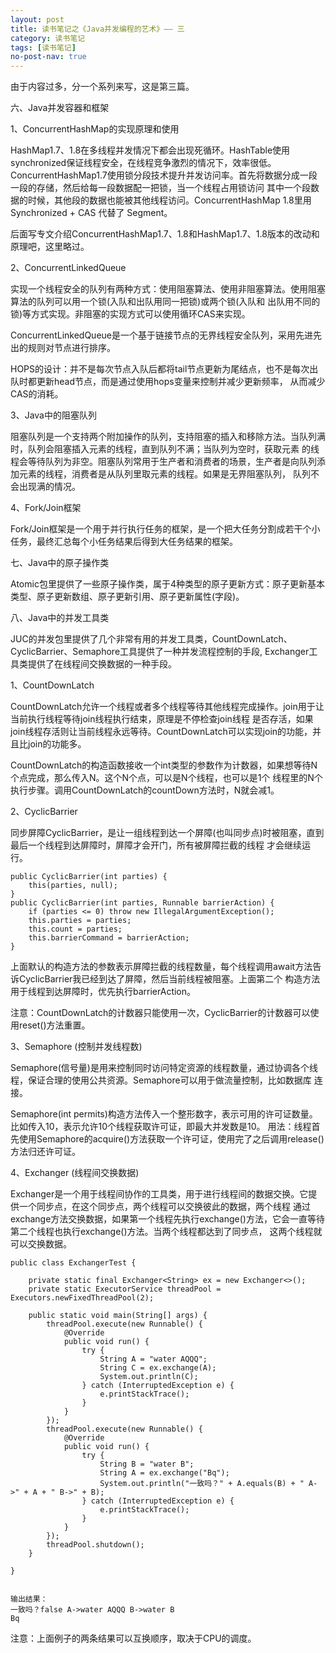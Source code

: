 ```yaml
---
layout: post
title: 读书笔记之《Java并发编程的艺术》—— 三
category: 读书笔记
tags: [读书笔记]
no-post-nav: true
---
```


由于内容过多，分一个系列来写，这是第三篇。

六、Java并发容器和框架

1、ConcurrentHashMap的实现原理和使用

HashMap1.7、1.8在多线程并发情况下都会出现死循环。HashTable使用synchronized保证线程安全，在线程竞争激烈的情况下，效率很低。
ConcurrentHashMap1.7使用锁分段技术提升并发访问率。首先将数据分成一段一段的存储，然后给每一段数据配一把锁，当一个线程占用锁访问
其中一个段数据的时候，其他段的数据也能被其他线程访问。ConcurrentHashMap 1.8里用Synchronized + CAS 代替了 Segment。

后面写专文介绍ConcurrentHashMap1.7、1.8和HashMap1.7、1.8版本的改动和原理吧，这里略过。


2、ConcurrentLinkedQueue

实现一个线程安全的队列有两种方式：使用阻塞算法、使用非阻塞算法。使用阻塞算法的队列可以用一个锁(入队和出队用同一把锁)或两个锁(入队和
出队用不同的锁)等方式实现。非阻塞的实现方式可以使用循环CAS来实现。

ConcurrentLinkedQueue是一个基于链接节点的无界线程安全队列，采用先进先出的规则对节点进行排序。

HOPS的设计：并不是每次节点入队后都将tail节点更新为尾结点，也不是每次出队时都更新head节点，而是通过使用hops变量来控制并减少更新频率，
从而减少CAS的消耗。


3、Java中的阻塞队列

阻塞队列是一个支持两个附加操作的队列，支持阻塞的插入和移除方法。当队列满时，队列会阻塞插入元素的线程，直到队列不满；当队列为空时，获取元素
的线程会等待队列为非空。阻塞队列常用于生产者和消费者的场景，生产者是向队列添加元素的线程，消费者是从队列里取元素的线程。如果是无界阻塞队列，
队列不会出现满的情况。


4、Fork/Join框架

Fork/Join框架是一个用于并行执行任务的框架，是一个把大任务分割成若干个小任务，最终汇总每个小任务结果后得到大任务结果的框架。


七、Java中的原子操作类

Atomic包里提供了一些原子操作类，属于4种类型的原子更新方式：原子更新基本类型、原子更新数组、原子更新引用、原子更新属性(字段)。


八、Java中的并发工具类

JUC的并发包里提供了几个非常有用的并发工具类，CountDownLatch、CyclicBarrier、Semaphore工具提供了一种并发流程控制的手段,
Exchanger工具类提供了在线程间交换数据的一种手段。


1、CountDownLatch

CountDownLatch允许一个线程或者多个线程等待其他线程完成操作。join用于让当前执行线程等待join线程执行结束，原理是不停检查join线程
是否存活，如果join线程存活则让当前线程永远等待。CountDownLatch可以实现join的功能，并且比join的功能多。

CountDownLatch的构造函数接收一个int类型的参数作为计数器，如果想等待N个点完成，那么传入N。这个N个点，可以是N个线程，也可以是1个
线程里的N个执行步骤。调用CountDownLatch的countDown方法时，N就会减1。


2、CyclicBarrier

同步屏障CyclicBarrier，是让一组线程到达一个屏障(也叫同步点)时被阻塞，直到最后一个线程到达屏障时，屏障才会开门，所有被屏障拦截的线程
才会继续运行。

```
public CyclicBarrier(int parties) {
    this(parties, null);
}
public CyclicBarrier(int parties, Runnable barrierAction) {
    if (parties <= 0) throw new IllegalArgumentException();
    this.parties = parties;
    this.count = parties;
    this.barrierCommand = barrierAction;
}
```

上面默认的构造方法的参数表示屏障拦截的线程数量，每个线程调用await方法告诉CyclicBarrier我已经到达了屏障，然后当前线程被阻塞。上面第二个
构造方法用于线程到达屏障时，优先执行barrierAction。

注意：CountDownLatch的计数器只能使用一次，CyclicBarrier的计数器可以使用reset()方法重置。


3、Semaphore (控制并发线程数)

Semaphore(信号量)是用来控制同时访问特定资源的线程数量，通过协调各个线程，保证合理的使用公共资源。Semaphore可以用于做流量控制，比如数据库
连接。

Semaphore(int permits)构造方法传入一个整形数字，表示可用的许可证数量。比如传入10，表示允许10个线程获取许可证，即最大并发数是10。
用法：线程首先使用Semaphore的acquire()方法获取一个许可证，使用完了之后调用release()方法归还许可证。


4、Exchanger (线程间交换数据)

Exchanger是一个用于线程间协作的工具类，用于进行线程间的数据交换。它提供一个同步点，在这个同步点，两个线程可以交换彼此的数据，两个线程
通过exchange方法交换数据，如果第一个线程先执行exchange()方法，它会一直等待第二个线程也执行exchange()方法。当两个线程都达到了同步点，
这两个线程就可以交换数据。

```
public class ExchangerTest {

    private static final Exchanger<String> ex = new Exchanger<>();
    private static ExecutorService threadPool = Executors.newFixedThreadPool(2);

    public static void main(String[] args) {
        threadPool.execute(new Runnable() {
            @Override
            public void run() {
                try {
                    String A = "water AQQQ";
                    String C = ex.exchange(A);
                    System.out.println(C);
                } catch (InterruptedException e) {
                    e.printStackTrace();
                }
            }
        });
        threadPool.execute(new Runnable() {
            @Override
            public void run() {
                try {
                    String B = "water B";
                    String A = ex.exchange("Bq");
                    System.out.println("一致吗？" + A.equals(B) + " A->" + A + " B->" + B);
                } catch (InterruptedException e) {
                    e.printStackTrace();
                }
            }
        });
        threadPool.shutdown();
    }

}


输出结果：
一致吗？false A->water AQQQ B->water B
Bq

```

注意：上面例子的两条结果可以互换顺序，取决于CPU的调度。


